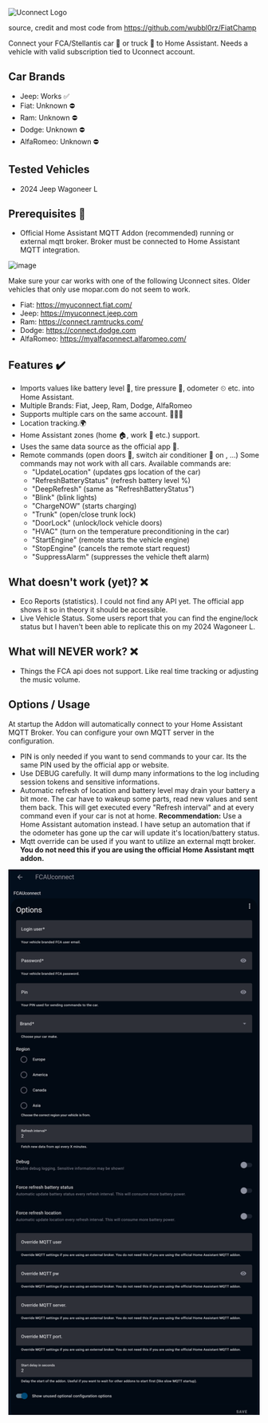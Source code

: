 ![Uconnect Logo](https://www.driveuconnect.com/content/dam/uconnect/global/header/Uconnect-small.png)

source, credit and most code from https://github.com/wubbl0rz/FiatChamp

Connect your FCA/Stellantis car 🚗 or truck 🚚 to Home Assistant. Needs a vehicle with valid subscription tied to Uconnect account.

## Car Brands

- Jeep: Works ✅
- Fiat: Unknown ⛔
- Ram: Unknown ⛔
- Dodge: Unknown ⛔
- AlfaRomeo: Unknown ⛔


## Tested Vehicles

- 2024 Jeep Wagoneer L

## Prerequisites 📃

- Official Home Assistant MQTT Addon (recommended) running or external mqtt broker. Broker must be connected to Home Assistant MQTT integration.

![image](https://user-images.githubusercontent.com/30373916/196045271-44287d3f-93ba-49c0-a72f-0bc92042efbb.png)

Make sure your car works with one of the following Uconnect sites. Older vehicles that only use mopar.com do not seem to work.

- Fiat: https://myuconnect.fiat.com/
- Jeep: https://myuconnect.jeep.com
- Ram: https://connect.ramtrucks.com/
- Dodge: https://connect.dodge.com
- AlfaRomeo: https://myalfaconnect.alfaromeo.com/

## Features ✔️

- Imports values like battery level 🔋, tire pressure ‍💨, odometer ⏲ etc. into Home Assistant.
- Multiple Brands: Fiat, Jeep, Ram, Dodge, AlfaRomeo
- Supports multiple cars on the same account. 🚙🚗🚕
- Location tracking.🌍
- Home Assistant zones (home 🏠, work 🏦 etc.) support.
- Uses the same data source as the official app 📱.
- Remote commands (open doors 🚪, switch air conditioner 🧊 on , ...) Some commands may not work with all cars. Available commands are:
  - "UpdateLocation" (updates gps location of the car) 
  - "RefreshBatteryStatus" (refresh battery level %)
  - "DeepRefresh" (same as "RefreshBatteryStatus")
  - "Blink" (blink lights)
  - "ChargeNOW" (starts charging)
  - "Trunk" (open/close trunk lock)
  - "DoorLock" (unlock/lock vehicle doors)
  - "HVAC" (turn on the temperature preconditioning in the car)
  - "StartEngine" (remote starts the vehicle engine)
  - "StopEngine" (cancels the remote start request)
  - "SuppressAlarm" (suppresses the vehicle theft alarm)

## What doesn't work (yet)? ❌

- Eco Reports (statistics). I could not find any API yet. The official app shows it so in theory it should be accessible.
- Live Vehicle Status. Some users report that you can find the engine/lock status but I haven't been able to replicate this on my 2024 Wagoneer L.

## What will NEVER work? ❌

- Things the FCA api does not support. Like real time tracking or adjusting the music volume.


## Options / Usage

At startup the Addon will automatically connect to your Home Assistant MQTT Broker. You can configure your own MQTT server in the configuration.

- PIN is only needed if you want to send commands to your car. Its the same PIN used by the official app or website.
- Use DEBUG carefully. It will dump many informations to the log including session tokens and sensitive informations.
- Automatic refresh of location and battery level may drain your battery a bit more. The car have to wakeup some parts, read new values and sent them back. This will get executed every "Refresh interval" and at every command even if your car is not at home. __Recommendation:__  Use a Home Assistant automation instead. I have setup an automation that if the odometer has gone up the car will update it's location/battery status.
- Mqtt override can be used if you want to utilize an external mqtt broker. __You do not need this if you are using the official Home Assistant mqtt addon.__

<img src="https://raw.githubusercontent.com/Blueion76/FCAUconnect-HA/refs/heads/master/options.png" width="700px">

